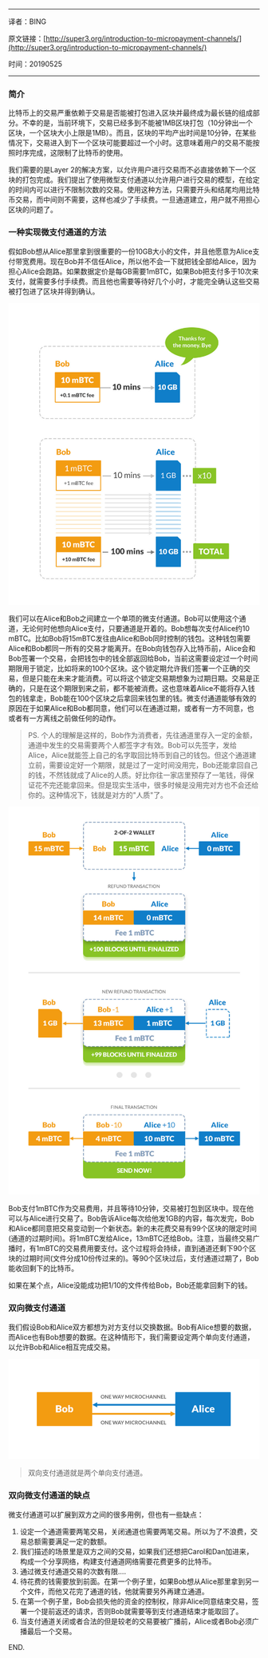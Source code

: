 ----

译者：BING

原文链接：[http://super3.org/introduction-to-micropayment-channels/](http://super3.org/introduction-to-micropayment-channels/)

时间：20190525

----

### 简介

比特币上的交易严重依赖于交易是否能被打包进入区块并最终成为最长链的组成部分。不幸的是，当前环境下，交易已经多到不能被1MB区块打包（10分钟出一个区块，一个区块大小上限是1MB）。而且，区块的平均产出时间是10分钟，在某些情况下，交易进入到下一个区块可能要超过一个小时。这意味着用户的交易不能按照时序完成，这限制了比特币的使用。

我们需要的是Layer 2的解决方案，以允许用户进行交易而不必直接依赖下一个区块的打包完成。我们提出了使用微型支付通道以允许用户进行交易的模型，在给定的时间内可以进行不限制次数的交易。使用这种方法，只需要开头和结尾均用比特币交易，而中间则不需要，这样也减少了手续费。一旦通道建立，用户就不用担心区块的问题了。

### 一种实现微支付通道的方法

假如Bob想从Alice那里拿到很重要的一份10GB大小的文件，并且他愿意为Alice支付带宽费用。现在Bob并不信任Alice，所以他不会一下就把钱全部给Alice，因为担心Alice会跑路。如果数据定价是每GB需要1mBTC，如果Bob把支付多于10次来支付，就需要多付手续费。而且他也需要等待好几个小时，才能完全确认这些交易被打包进了区块并得到确认。

![Figure 1](assets/diagram1.jpg)

我们可以在Alice和Bob之间建立一个单项的微支付通道。Bob可以使用这个通道，无论何时他想向Alice支付，只要通道是开着的。Bob想每次支付Alice约10 mBTC。比如Bob将15mBTC发往由Alice和Bob同时控制的钱包。这种钱包需要Alice和Bob都同一所有的交易才能离开。在Bob向钱包存入比特币前，Alice会和Bob签署一个交易，会把钱包中的钱全部返回给Bob，当前这需要设定过一个时间期限用于锁定，比如将来的100个区块。这个锁定期允许我们签署一个正确的交易，但是只能在未来才能消费。可以将这个锁定交易期想象为过期日期。交易是正确的，只是在这个期限到来之前，都不能被消费。这也意味着Alice不能将存入钱包的钱拿走，Bob能在100个区块之后拿回来钱包里的钱。微支付通道能够有效的原因在于如果Alice和Bob都同意，他们可以在通道过期，或者有一方不同意，也或者有一方离线之前做任何的动作。

>  PS. 个人的理解是这样的，Bob作为消费者，先往通道里存入一定的金额，通道中发生的交易需要两个人都签字才有效。Bob可以先签字，发给Alice，Alice就能签上自己的名字取回比特币到自己的钱包。但这个通道建立前，需要设定好一个期限，就是过了一定时间没用完，Bob还能拿回自己的钱，不然钱就成了Alice的人质。好比你往一家店里预存了一笔钱，得保证花不完还能拿回来。但是现实生活中，很多时候是没用完对方也不会还给你的。这种情况下，钱就是对方的"人质"了。

![Figure 2](assets/diagram2.jpg)

Bob支付1mBTC作为交易费用，并且等待10分钟，交易被打包到区块中。现在他可以与Alice进行交易了。Bob告诉Alice每次给他发1GB的内容，每次发完，Bob和Alice都同意把交易变动到一个新状态。新的未花费交易有99个区块的限定时间(通道的过期时间)。将1mBTC发给Alice，13mBTC还给Bob。注意，当最终交易广播时，有1mBTC的交易费用要支付。这个过程将会持续，直到通道还剩下90个区块的过期时间(文件分成10份传过来的)。等90个区块过后，支付通道过期了，Bob能收回剩下的比特币。

如果在某个点，Alice没能成功把1/10的文件传给Bob，Bob还能拿回剩下的钱。

### 双向微支付通道

我们假设Bob和Alice双方都想为对方支付以交换数据。Bob有Alice想要的数据，而Alice也有Bob想要的数据。在这种情形下，我们需要设定两个单向支付通道，以允许Bob和Alice相互完成交易。



![Figure 3](assets/diagram3.jpg)

> 双向支付通道就是两个单向支付通道。

### 双向微支付通道的缺点

 微支付通道可以扩展到双方之间的很多用例，但也有一些缺点：

1. 设定一个通道需要两笔交易，关闭通道也需要两笔交易。所以为了不浪费，交易总额需要满足一定的数额。
2. 我们描述的场景里是双方之间的交易，如果我们还想把Carol和Dan加进来，构成一个分享网络，构建支付通道网络需要花费更多的比特币。
3. 通过微支付通道交易的次数有限....
4. 待花费的钱需要放到前面。在第一个例子里，如果Bob想从Alice那里拿到另一个文件，而他又花完了通道的钱，他就需要另外再建立通道。
5. 在第一个例子里，Bob会损失他的资金的控制权，除非Alice同意结束交易，签署一个提前返还的请求，否则Bob就需要等到支付通道结束才能取回了。
6. 当支付通道关闭或者合法的但是较老的交易要被广播前，Alice或者Bob必须广播最后一个交易。

END.

 